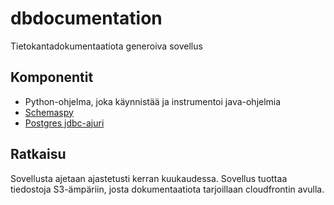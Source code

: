 # dbdocumentation
Tietokantadokumentaatiota generoiva sovellus

## Komponentit
- Python-ohjelma, joka käynnistää ja instrumentoi java-ohjelmia
- [Schemaspy](https://schemaspy.org)
- [Postgres jdbc-ajuri](https://jdbc.postgresql.org)

## Ratkaisu
Sovellusta ajetaan ajastetusti kerran kuukaudessa. Sovellus tuottaa tiedostoja S3-ämpäriin, josta dokumentaatiota tarjoillaan cloudfrontin avulla.